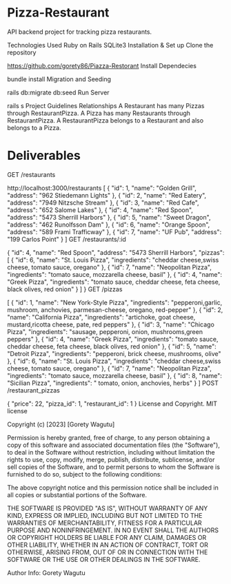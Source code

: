 # Pizza-Restaurant

API backend project for tracking pizza restaurants.

Technologies Used
Ruby on Rails
SQLite3
Installation & Set up
Clone the repository

https://github.com/gorety86/Piazza-Restorant
Install Dependecies

bundle install
Migration and Seeding

rails db:migrate db:seed
Run Server

rails s
Project Guidelines
Relationships
A Restaurant has many Pizzas through RestaurantPizza.
A Pizza has many Restaurants through RestaurantPizza.
A RestaurantPizza belongs to a Restaurant and also belongs to a Pizza.

# Deliverables
GET /restaurants

http://localhost:3000/restaurants
[
    {
        "id": 1,
        "name": "Golden Grill",
        "address": "962 Stiedemann Lights"
    },
    {
        "id": 2,
        "name": "Red Eatery",
        "address": "7949 Nitzsche Stream"
    },
    {
        "id": 3,
        "name": "Red Cafe",
        "address": "652 Salome Lakes"
    },
    {
        "id": 4,
        "name": "Red Spoon",
        "address": "5473 Sherrill Harbors"
    },
    {
        "id": 5,
        "name": "Sweet Dragon",
        "address": "462 Runolfsson Dam"
    },
    {
        "id": 6,
        "name": "Orange Spoon",
        "address": "589 Frami Trafficway"
    },
    {
        "id": 7,
        "name": "UF Pub",
        "address": "199 Carlos Point"
    }
]
GET /restaurants/:id

{
    "id": 4,
    "name": "Red Spoon",
    "address": "5473 Sherrill Harbors",
    "pizzas": [
        {
            "id": 6,
            "name": "St. Louis Pizza",
            "ingredients": "cheddar cheese,swiss cheese, tomato sauce, oregano"
        },
        {
            "id": 7,
            "name": "Neopolitan Pizza",
            "ingredients": "tomato sauce, mozzarella cheese, basil"
        },
        {
            "id": 4,
            "name": "Greek Pizza",
            "ingredients": "tomato sauce, cheddar cheese, feta cheese, black olives, red onion"
        }
    ]
}
GET /pizzas

[
    {
        "id": 1,
        "name": "New York-Style Pizza",
        "ingredients": "pepperoni,garlic, mushroom, anchovies, parmesan-cheese, oregano, red-pepper"
    },
    {
        "id": 2,
        "name": "California Pizza",
        "ingredients": "artichoke, goat cheese, mustard,ricotta cheese, pate, red peppers"
    },
    {
        "id": 3,
        "name": "Chicago Pizza",
        "ingredients": "sausage, pepperoni, onion, mushrooms,green peppers"
    },
    {
        "id": 4,
        "name": "Greek Pizza",
        "ingredients": "tomato sauce, cheddar cheese, feta cheese, black olives, red onion"
    },
    {
        "id": 5,
        "name": "Detroit Pizza",
        "ingredients": "pepperoni, brick cheese, mushrooms, olive"
    },
    {
        "id": 6,
        "name": "St. Louis Pizza",
        "ingredients": "cheddar cheese,swiss cheese, tomato sauce, oregano"
    },
    {
        "id": 7,
        "name": "Neopolitan Pizza",
        "ingredients": "tomato sauce, mozzarella cheese, basil"
    },
    {
        "id": 8,
        "name": "Sicilian Pizza",
        "ingredients": " tomato, onion, anchovies, herbs"
    }
]
POST /restaurant_pizzas

{
    "price": 22,
    "pizza_id": 1,
    "restaurant_id": 1
}
License and Copyright.
MIT license

Copyright (c) [2023] [Gorety Wagutu]

Permission is hereby granted, free of charge, to any person obtaining a copy of this software and associated documentation files (the "Software"), to deal in the Software without restriction, including without limitation the rights to use, copy, modify, merge, publish, distribute, sublicense, and/or sell copies of the Software, and to permit persons to whom the Software is furnished to do so, subject to the following conditions:

The above copyright notice and this permission notice shall be included in all copies or substantial portions of the Software.

THE SOFTWARE IS PROVIDED "AS IS", WITHOUT WARRANTY OF ANY KIND, EXPRESS OR IMPLIED, INCLUDING BUT NOT LIMITED TO THE WARRANTIES OF MERCHANTABILITY, FITNESS FOR A PARTICULAR PURPOSE AND NONINFRINGEMENT. IN NO EVENT SHALL THE AUTHORS OR COPYRIGHT HOLDERS BE LIABLE FOR ANY CLAIM, DAMAGES OR OTHER LIABILITY, WHETHER IN AN ACTION OF CONTRACT, TORT OR OTHERWISE, ARISING FROM, OUT OF OR IN CONNECTION WITH THE SOFTWARE OR THE USE OR OTHER DEALINGS IN THE SOFTWARE.

Author Info:
Gorety Wagutu

